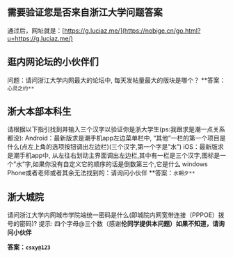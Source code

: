 ## 需要验证您是否来自浙江大学问题答案

 通过后，网址就是：[https://g.luciaz.me/](https://nobige.cn/go.html?u=https://g.luciaz.me/)

## 逛内网论坛的小伙伴们

问题：请问浙江大学内网最大的论坛中, 每天发帖量最大的版块是哪个？
**答案：`心灵之约**`

## 浙大本部本科生

请根据以下指引找到并输入三个汉字以验证你是浙大学生(ps:我跟求是潮一点关系都没):
Android：最新版求是潮手机app左边菜单栏中, “其他”一栏的第一个项目是什么(点左上角的选项按钮调出左边栏)(三个汉字,第一个字是”水”)
iOS：最新版求是潮手机app中, 从左往右划动主界面调出左边栏,其中有一栏是三个汉字,图标是一个”水”字,如果你没有自定义它的顺序的话是倒数第三个,它是什么
windows Phone或者老师或者其余无法找到的：请询问小伙伴
**答案：`水朝夕**`

## 浙大城院

请问浙江大学内网城市学院端统一密码是什么(即城院内网宽带连接（PPPOE）拨号的密码)?
提示: 四个字母@三个数（感谢**伦同学提供本问题）如果不知道，请询问小伙伴**

**答案：`csxy@123`**

